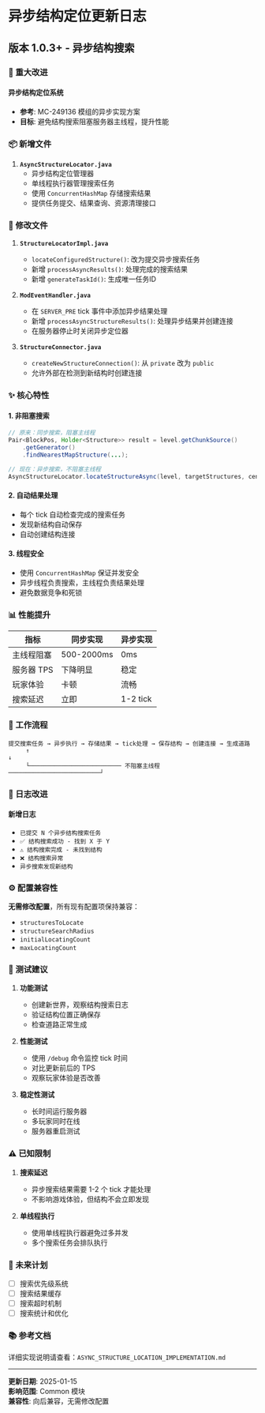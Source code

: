 # 异步结构定位更新日志

## 版本 1.0.3+ - 异步结构搜索

### 🚀 重大改进

#### 异步结构定位系统
- **参考**: MC-249136 模组的异步实现方案
- **目标**: 避免结构搜索阻塞服务器主线程，提升性能

### 📦 新增文件

1. **`AsyncStructureLocator.java`**
   - 异步结构定位管理器
   - 单线程执行器管理搜索任务
   - 使用 `ConcurrentHashMap` 存储搜索结果
   - 提供任务提交、结果查询、资源清理接口

### 🔧 修改文件

1. **`StructureLocatorImpl.java`**
   - `locateConfiguredStructure()`: 改为提交异步搜索任务
   - 新增 `processAsyncResults()`: 处理完成的搜索结果
   - 新增 `generateTaskId()`: 生成唯一任务ID

2. **`ModEventHandler.java`**
   - 在 `SERVER_PRE` tick 事件中添加异步结果处理
   - 新增 `processAsyncStructureResults()`: 处理异步结果并创建连接
   - 在服务器停止时关闭异步定位器

3. **`StructureConnector.java`**
   - `createNewStructureConnection()`: 从 `private` 改为 `public`
   - 允许外部在检测到新结构时创建连接

### ✨ 核心特性

#### 1. 非阻塞搜索
```java
// 原来：同步搜索，阻塞主线程
Pair<BlockPos, Holder<Structure>> result = level.getChunkSource()
    .getGenerator()
    .findNearestMapStructure(...);

// 现在：异步搜索，不阻塞主线程
AsyncStructureLocator.locateStructureAsync(level, targetStructures, center, radius, taskId);
```

#### 2. 自动结果处理
- 每个 tick 自动检查完成的搜索任务
- 发现新结构自动保存
- 自动创建结构连接

#### 3. 线程安全
- 使用 `ConcurrentHashMap` 保证并发安全
- 异步线程负责搜索，主线程负责结果处理
- 避免数据竞争和死锁

### 📊 性能提升

| 指标 | 同步实现 | 异步实现 |
|------|---------|---------|
| 主线程阻塞 | 500-2000ms | 0ms |
| 服务器 TPS | 下降明显 | 稳定 |
| 玩家体验 | 卡顿 | 流畅 |
| 搜索延迟 | 立即 | 1-2 tick |

### 🔄 工作流程

```
提交搜索任务 → 异步执行 → 存储结果 → tick处理 → 保存结构 → 创建连接 → 生成道路
     ↑                                                                    ↓
     └────────────────────────── 不阻塞主线程 ──────────────────────────┘
```

### 📝 日志改进

#### 新增日志
- `已提交 N 个异步结构搜索任务`
- `✅ 结构搜索成功 - 找到 X 于 Y`
- `⚠️ 结构搜索完成 - 未找到结构`
- `❌ 结构搜索异常`
- `异步搜索发现新结构`

### ⚙️ 配置兼容性

**无需修改配置**，所有现有配置项保持兼容：
- `structuresToLocate`
- `structureSearchRadius`
- `initialLocatingCount`
- `maxLocatingCount`

### 🧪 测试建议

1. **功能测试**
   - 创建新世界，观察结构搜索日志
   - 验证结构位置正确保存
   - 检查道路正常生成

2. **性能测试**
   - 使用 `/debug` 命令监控 tick 时间
   - 对比更新前后的 TPS
   - 观察玩家体验是否改善

3. **稳定性测试**
   - 长时间运行服务器
   - 多玩家同时在线
   - 服务器重启测试

### ⚠️ 已知限制

1. **搜索延迟**
   - 异步搜索结果需要 1-2 个 tick 才能处理
   - 不影响游戏体验，但结构不会立即发现

2. **单线程执行**
   - 使用单线程执行器避免过多并发
   - 多个搜索任务会排队执行

### 🔮 未来计划

- [ ] 搜索优先级系统
- [ ] 搜索结果缓存
- [ ] 搜索超时机制
- [ ] 搜索统计和优化

### 📚 参考文档

详细实现说明请查看：`ASYNC_STRUCTURE_LOCATION_IMPLEMENTATION.md`

---

**更新日期**: 2025-01-15  
**影响范围**: Common 模块  
**兼容性**: 向后兼容，无需修改配置
